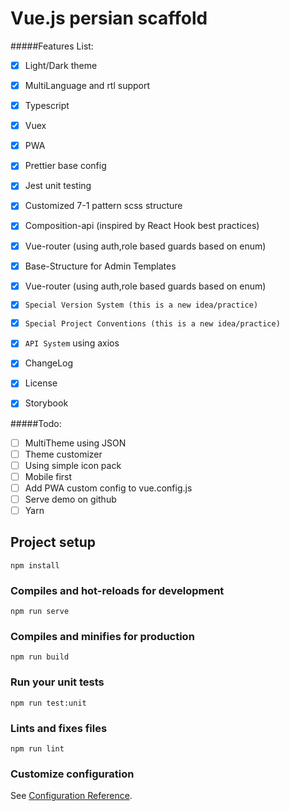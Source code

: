 # Vue.js persian scaffold

#####Features List:

- [x] Light/Dark theme
- [x] MultiLanguage and rtl support
- [x] Typescript
- [x] Vuex
- [x] PWA
- [x] Prettier base config
- [x] Jest unit testing
- [x] Customized 7-1 pattern scss structure
- [x] Composition-api (inspired by React Hook best practices)
- [x] Vue-router (using auth,role based guards based on enum)
- [x] Base-Structure for Admin Templates
- [x] Vue-router (using auth,role based guards based on enum)
- [x] `Special Version System (this is a new idea/practice)`
- [x] `Special Project Conventions (this is a new idea/practice)`
- [x] `API System` using axios
- [x] ChangeLog
- [x] License
- [x] Storybook


#####Todo:

- [ ] MultiTheme using JSON
- [ ] Theme customizer
- [ ] Using simple icon pack
- [ ] Mobile first
- [ ] Add PWA custom config to vue.config.js
- [ ] Serve demo on github
- [ ] Yarn

## Project setup

```
npm install
```

### Compiles and hot-reloads for development

```
npm run serve
```

### Compiles and minifies for production

```
npm run build
```

### Run your unit tests

```
npm run test:unit
```

### Lints and fixes files

```
npm run lint
```

### Customize configuration

See [Configuration Reference](https://cli.vuejs.org/config/).
